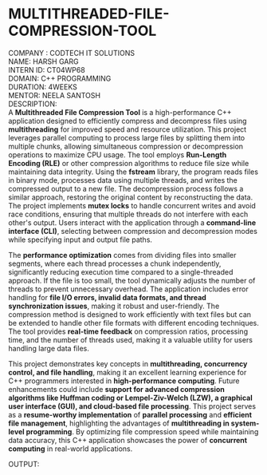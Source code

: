 # MULTITHREADED-FILE-COMPRESSION-TOOL
COMPANY : CODTECH IT SOLUTIONS  
NAME: HARSH GARG  
INTERN ID: CT04WP68  
DOMAIN: C++ PROGRAMMING  
DURATION: 4WEEKS  
MENTOR: NEELA SANTOSH  
DESCRIPTION:  
A **Multithreaded File Compression Tool** is a high-performance C++ application designed to efficiently compress and decompress files using **multithreading** for improved speed and resource utilization. This project leverages parallel computing to process large files by splitting them into multiple chunks, allowing simultaneous compression or decompression operations to maximize CPU usage. The tool employs **Run-Length Encoding (RLE)** or other compression algorithms to reduce file size while maintaining data integrity. Using the **fstream** library, the program reads files in binary mode, processes data using multiple threads, and writes the compressed output to a new file. The decompression process follows a similar approach, restoring the original content by reconstructing the data. The project implements **mutex locks** to handle concurrent writes and avoid race conditions, ensuring that multiple threads do not interfere with each other's output. Users interact with the application through a **command-line interface (CLI)**, selecting between compression and decompression modes while specifying input and output file paths.   

The **performance optimization** comes from dividing files into smaller segments, where each thread processes a chunk independently, significantly reducing execution time compared to a single-threaded approach. If the file is too small, the tool dynamically adjusts the number of threads to prevent unnecessary overhead. The application includes error handling for **file I/O errors, invalid data formats, and thread synchronization issues**, making it robust and user-friendly. The compression method is designed to work efficiently with text files but can be extended to handle other file formats with different encoding techniques. The tool provides **real-time feedback** on compression ratios, processing time, and the number of threads used, making it a valuable utility for users handling large data files.   

This project demonstrates key concepts in **multithreading, concurrency control, and file handling**, making it an excellent learning experience for C++ programmers interested in **high-performance computing**. Future enhancements could include **support for advanced compression algorithms like Huffman coding or Lempel-Ziv-Welch (LZW), a graphical user interface (GUI), and cloud-based file processing**. This project serves as a **resume-worthy implementation** of **parallel processing** and **efficient file management**, highlighting the advantages of **multithreading in system-level programming**. By optimizing file compression speed while maintaining data accuracy, this C++ application showcases the power of **concurrent computing** in real-world applications.

OUTPUT:

